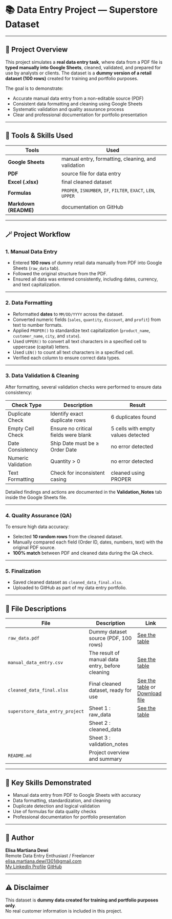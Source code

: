 # 📚 Data Entry Project — Superstore Dataset

---

## 📄 Project Overview
This project simulates a **real data entry task**, where data from a PDF file is **typed manually into Google Sheets**, cleaned, validated, and prepared for use by analysts or clients. The dataset is a **dummy version of a retail dataset (100 rows)** created for training and portfolio purposes.


The goal is to demonstrate:
-  Accurate manual data entry from a non-editable source (PDF)  
-  Consistent data formatting and cleaning using Google Sheets  
-  Systematic validation and quality assurance process  
-  Clear and professional documentation for portfolio presentation

---

## 🧠 Tools & Skills Used
| Tools                 | Used                                                          |
|---------------------- | --------------------------------------------------------------|
| **Google Sheets**     | manual entry, formatting, cleaning, and validation            |  
| **PDF**               | source file for data entry                                    |
| **Excel (.xlsx)**     |final cleaned dataset                                          |
| **Formulas**          | `PROPER`, `ISNUMBER`, `IF`, `FILTER`, `EXACT`, `LEN`, `UPPER` |
| **Markdown (README)** | documentation on GitHub                                       |

---

## 🪄 Project Workflow

### 1. Manual Data Entry
- Entered **100 rows** of dummy retail data manually from PDF into Google Sheets (`raw_data` tab).  
- Followed the original structure from the PDF.
- Ensured all data was entered consistently, including dates, currency, and text capitalization.

---

### 2. Data Formatting
- Reformatted **dates** to `MM/DD/YYYY` across the dataset.  
- Converted numeric fields (`sales`, `quantity`, `discount`, and `profit`) from text to number formats.  
- Applied `PROPER()` to standardize text capitalization (`product_name`, `customer_name`, `city`, and `state`).  
- Used `UPPER()` to convert all text characters in a specified cell to uppercase (capital) letters.
- Used `LEN()` to count all text characters in a specified cell. 
- Verified each column to ensure correct data types.

---

### 3. Data Validation & Cleaning
After formatting, several validation checks were performed to ensure data consistency:

| Check Type            | Description                                   | Result                                         |
|-----------------------|-----------------------------------------------|------------------------------------------------|
| Duplicate Check       | Identify exact duplicate rows                 | 6 duplicates found                             |
| Empty Cell Check      | Ensure no critical fields were blank          | 5 cells with empty values detected             |
| Date Consistency      | Ship Date must be ≥ Order Date                | no error detected                              |
| Numeric Validation    | Quantity > 0                                  | no error detected                              |
| Text Formatting       | Check for inconsistent casing                 | cleaned using PROPER                           |

Detailed findings and actions are documented in the **Validation_Notes** tab inside the Google Sheets file.

---

### 4. Quality Assurance (QA)
To ensure high data accuracy:
- Selected **10 random rows** from the cleaned dataset.  
- Manually compared each field (Order ID, dates, numbers, text) with the original PDF source.  
- **100% match** between PDF and cleaned data during the QA check.

---

### 5. Finalization
- Saved cleaned dataset as `cleaned_data_final.xlsx`.  
- Uploaded to GitHub as part of my data entry portfolio.

---

## 📂 File Descriptions

| File                            | Description                                       | Link |
|---------------------------------|---------------------------------------------------|---------------- |
| `raw_data.pdf`                  | Dummy dataset source (PDF, 100 rows)              | [See the table](https://drive.google.com/file/d/1wLiC-IoMwC90UdaTBnef-A58EaZrZym3/view?usp=sharing) |
| `manual_data_entry.csv`         | The result of manual data entry, before cleaning  | [See the table](data/02_manual_data_entry.csv) | 
| `cleaned_data_final.xlsx`       | Final cleaned dataset, ready for use              | [See the table](https://docs.google.com/spreadsheets/d/13atDfoFfYOcI8OQu4fWFTuT6p3n7v5zo/edit?usp=sharing&ouid=101185424288016451803&rtpof=true&sd=true) or [Download file](data/03_cleaned_data_final.xlsx) |
| `superstore_data_entry_project` | Sheet 1 : raw_data                                | [See the table](https://docs.google.com/spreadsheets/d/10G_UGdhbpiiDNO0kkxiHV3qmrgS8DRpXKDiTo1uFcIQ/edit?usp=sharing) |
|                                 | Sheet 2 : cleaned_data                            | |
|                                 | Sheet 3 : validation_notes                        | |
| `README.md`                     | Project overview and summary                      | |

---

## 📝 Key Skills Demonstrated
-  Manual data entry from PDF to Google Sheets with accuracy  
-  Data formatting, standardization, and cleaning  
-  Duplicate detection and logical validation  
-  Use of formulas for data quality checks  
-  Professional documentation for portfolio presentation

---

## 📌 Author
**Elisa Martiana Dewi**  
Remote Data Entry Enthusiast / Freelancer  
elisa.martiana.dewi1301@gmail.com  
[My LinkedIn Profile](https://www.linkedin.com/in/elisa-martiana-dewi1301/) 
[GitHub](#)

---

## ⚠️ Disclaimer
This dataset is **dummy data created for training and portfolio purposes only**.  
No real customer information is included in this project.



